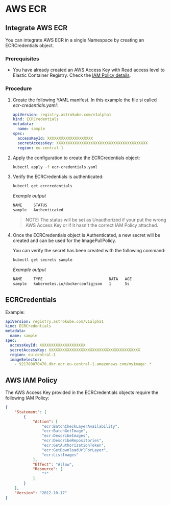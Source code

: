 # AWS ECR

## Integrate AWS ECR

You can integrate AWS ECR in a single Namespace by creating an ECRCredentials object.


### Prerequisites

- You have already created an AWS Access Key with Read access level to Elastic Container Registry. Check the [IAM Policy details](/user-guide/aws-ecr?id=aws-iam-policy).

### Procedure

1. Create the following YAML manifest. In this example the file si called _ecr-credentials.yaml_:

    ```yaml
    apiVersion: registry.astrokube.com/v1alpha1
    kind: ECRCredentials
    metadata:
      name: sample
    spec:
      accessKeyId: XXXXXXXXXXXXXXXXXXXX
      secretAccessKey: XXXXXXXXXXXXXXXXXXXXXXXXXXXXXXXXXXXXXXXX
      region: eu-central-1
    ```

2. Apply the configuration to create the ECRCredentials object:

    ```sh
    kubectl apply -f ecr-credentials.yaml
    ```

3. Verify the ECRCredentials is authenticated:

    ```sh
    kubectl get ecrcredentials
    ```

    _Example output_

    ```sh
    NAME     STATUS
    sample   Authenticated
    ```

    > NOTE: 
    > The status will be set as Unauthorized if your put the wrong AWS Access Key or if it hasn't the correct IAM Policy attached.

4. Once the ECRCredentials object is Authenticated, a new secret will be created and can be used for the ImagePullPolicy.

    You can verify the secret has been created with the following command:

    ```sh
    kubectl get secrets sample
    ```

    _Example output_

    ```sh
    NAME     TYPE                             DATA   AGE
    sample   kubernetes.io/dockerconfigjson   1      5s
    ```

## ECRCredentials

Example:

```yaml
apiVersion: registry.astrokube.com/v1alpha1
kind: ECRCredentials
metadata:
  name: sample
spec:
  accessKeyId: XXXXXXXXXXXXXXXXXXXX
  secretAccessKey: XXXXXXXXXXXXXXXXXXXXXXXXXXXXXXXXXXXXXXXX
  region: eu-central-1
  imageSelector:
    - 921780870478.dkr.ecr.eu-central-1.amazonaws.com/myimage:.*
```

## AWS IAM Policy

The AWS Access Key provided in the ECRCredentials objects require the following IAM Policy:

```json
{
    "Statement": [
        {
            "Action": [
                "ecr:BatchCheckLayerAvailability",
                "ecr:BatchGetImage",
                "ecr:DescribeImages",
                "ecr:DescribeRepositories",
                "ecr:GetAuthorizationToken",
                "ecr:GetDownloadUrlForLayer",
                "ecr:ListImages"
            ],
            "Effect": "Allow",
            "Resource": [
                "*"
            ]
        }
    ],
    "Version": "2012-10-17"
}
```

